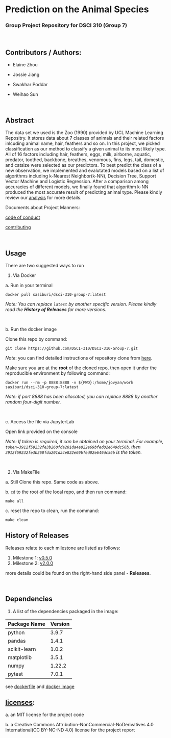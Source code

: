 # Prediction on the Animal Species
### Group Project Repository for DSCI 310 (Group 7)
<br>

## Contributors / Authors: 

- Elaine Zhou

- Jossie Jiang

- Swakhar Poddar

- Weihao Sun

<br>

## Abstract
The data set we used is the Zoo (1990) provided by UCL Machine Learning Repositry. It stores data about 7 classes of animals and their related factors inlcuding animal name, hair, feathers and so on. In this project, we picked classification as our method to classify a given animal to its most likely type. All of 16 factors including hair, feathers, eggs, milk, airborne, aquatic, predator, toothed, backbone, breathes, venomous, fins, legs, tail, domestic, and catsize were selected as our predictors. To best predict the class of a new observation, we implemented and evalutated models based on a list of algorithms including k-Nearest Neighbor(k-NN), Decision Tree, Support Vector Machine and Logistic Regression. After a comparison among accuracies of different models, we finally found that algorithm k-NN produced the most accurate result of predicting animal type. Please kindly review our [analysis](analysis/zoo_analysis.ipynb) for more details. 

Documents about Project Manners:

[code of conduct](CODE_OF_CONDUCT.md)

[contributing](CONTRIBUTING.md)

<br>

## Usage

There are two suggested ways to run

1. Via Docker

a. Run in your terminal

```
docker pull sasiburi/dsci-310-group-7:latest
```

*Note: You can replace `latest` by another specific version.  Please kindly read the **History of Releases** for more versions.*

<br>

b. Run the docker image

Clone this repo by command:

```
git clone https://github.com/DSCI-310/DSCI-310-Group-7.git
```

*Note*: you can find detailed instructions of repository clone from [here](https://github.com/DSCI-310/DSCI-310-Group-7.git).

Make sure you are at the **root** of the cloned repo, then open it under the reproducible environment by following command:

```
docker run --rm -p 8888:8888 -v ${PWD}:/home/jovyan/work sasiburi/dsci-310-group-7:latest
```

*Note: if port 8888 has been allocated, you can replace 8888 by another random four-digit number.*

<br>

c. Access the file via JupyterLab

Open link provided on the console

*Note: If token is required, it can be obtained on your terminal. For example, `token=3912f59232fe3b260fda201da4e822e69bfed02e649dc56b`, then `3912f59232fe3b260fda201da4e822e69bfed02e649dc56b` is the token.*

<br>



2. Via MakeFile

a. Still Clone this repo. Same code as above.

b. `cd` to the root of the local repo, and then run command:

```
make all
```

c. reset the repo to clean, run the command:

```
make clean
```



## History of Releases

Releases relate to each milestone are listed as follows:

1. Milestone 1: [v0.5.0](https://github.com/DSCI-310/DSCI-310-Group-7/releases/tag/v0.5.0)
2. Milestone 2: [v2.0.0](https://github.com/DSCI-310/DSCI-310-Group-7/releases/tag/v2.0.0)

more details could be found on the right-hand side panel - **Releases**.

<br>

## Dependencies

1. A list of the dependencies packaged in the image:

| Package Name | Version |
| ------------ | ------- |
| python       | 3.9.7   |
| pandas       | 1.4.1   |
| scikit-learn | 1.0.2   |
| matplotlib   | 3.5.1   |
| numpy        | 1.22.2  |
| pytest       | 7.0.1   |

   see [dockerfile](Dockerfile) and [docker image](https://hub.docker.com/repository/docker/sasiburi/dsci-310-group-7)

##  [licenses](LICENSE.md):

a. an MIT license for the project code 

b. a Creative Commons Attribution-NonCommercial-NoDerivatives 4.0 International(CC BY-NC-ND 4.0) license for the project report







